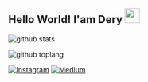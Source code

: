 <!--
**derysudrajat/derysudrajat** is a ✨ _special_ ✨ repository because its `README.md` (this file) appears on your GitHub profile.

Here are some ideas to get you started:

- 🔭 I’m currently working on ...
- 🌱 I’m currently learning ...
- 👯 I’m looking to collaborate on ...
- 🤔 I’m looking for help with ...
- 💬 Ask me about ...
- 📫 How to reach me: ...
- 😄 Pronouns: ...
- ⚡ Fun fact: ...
-->

## Hello World! I'am Dery <img src="https://raw.githubusercontent.com/iampavangandhi/iampavangandhi/master/gifs/Hi.gif" width="30px"></h2>

![github stats](https://github-readme-stats.vercel.app/api?username=derysudrajat&show_icons=true)

![github toplang](https://github-readme-stats.vercel.app/api/top-langs/?username=derysudrajat&layout=compact)

<a href="https://www.instagram.com/derysudrajat" target="_blank"><img src="https://img.shields.io/badge/Instagram-%23E4405F.svg?&style=flat-square&logo=instagram&logoColor=white" alt="Instagram"></a>
<a href="https://www.medium.com/@dery.io" target="_blank"><img src="https://img.shields.io/badge/Medium-%2312100E.svg?&style=flat-square&logo=medium&logoColor=white" alt="Medium"></a>
